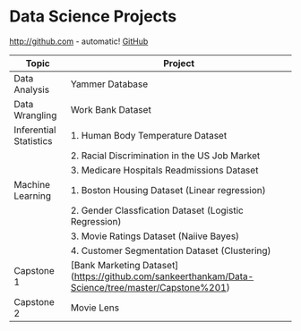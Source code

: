 # Data Science Projects 

http://github.com - automatic!
[GitHub](http://github.com)

|Topic|Project|
| --- | --- |
| Data Analysis | Yammer Database | 
| Data Wrangling | Work Bank Dataset |
| Inferential Statistics | 1. Human Body Temperature Dataset |
| | 2. Racial Discrimination in the US Job Market |
| | 3. Medicare Hospitals Readmissions Dataset |
| Machine Learning | 1. Boston Housing Dataset (Linear regression) |
| | 2. Gender Classfication Dataset (Logistic Regression) |
| | 3. Movie Ratings Dataset (Naiive Bayes) |
| | 4. Customer Segmentation Dataset (Clustering) |
| Capstone 1 | [Bank Marketing Dataset] (https://github.com/sankeerthankam/Data-Science/tree/master/Capstone%201) 
| Capstone 2 | Movie Lens |
